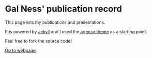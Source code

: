 # Gal Ness' publication record

This page lists my publications and presentations.

It is powered by [Jekyll](https://jekyllrb.com/) and I used the [agency theme](https://github.com/raviriley/agency-jekyll-theme/) as a starting point.

Feel free to fork the source code!

[Go to webpage](https://galNess.github.io/)
